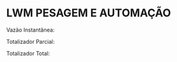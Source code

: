 
<!DOCTYPE html>
<html>
<head>
<style>

body {
  background-color: Gainsboro;
	<!--border: 5px solid black;-->
  
  strokeRect(10, 10, 10, 10)
  
}

h1 {
  margin: 0 auto;
  color: DarkSlateGray;
  text-align: center;
}

p {
  font-family: verdana;
  font-size: 22px;
  color: DarkSlateGray;
  margin: 20px;
}
</style>
</head>
<body>

<h1>
LWM PESAGEM E AUTOMAÇÃO
</h1>
<p>Vazão Instantânea: </p>
<p>Totalizador Parcial: </p>
<p>Totalizador Total: </p>



</body>
</html>
